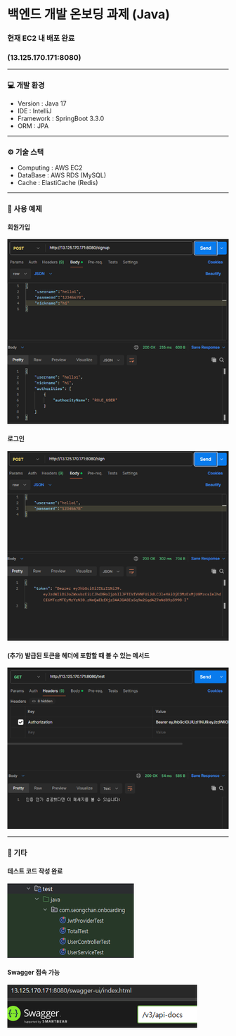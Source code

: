 # 백엔드 개발 온보딩 과제 (Java)
### 현재 EC2 내 배포 완료
### (13.125.170.171:8080)

---
### 💻 개발 환경
- Version : Java 17
- IDE : IntelliJ
- Framework : SpringBoot 3.3.0
- ORM : JPA
---
### ⚙️ 기술 스택
- Computing : AWS EC2
- DataBase : AWS RDS (MySQL)
- Cache : ElastiCache (Redis)
---
### 🎤 사용 예제
#### 회원가입
![img.png](src/main/resources/templates/images/img.png)
#### 로그인
![img_1.png](src/main/resources/templates/images/img_1.png)
#### (추가) 발급된 토큰을 헤더에 포함할 때 볼 수 있는 메서드
![img_3.png](src/main/resources/templates/images/img_3.png)

---
### 🎸 기타
#### 테스트 코드 작성 완료
![img_1.png](src/main/resources/templates/images/img_5.png)
#### Swagger 접속 가능
![img.png](src/main/resources/templates/images/img_4.png)
